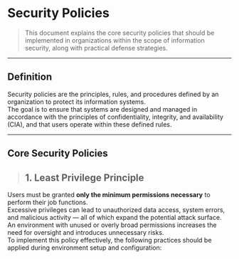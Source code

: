 # Security Policies
> This document explains the core security policies that should be implemented in organizations within the scope of information security, along with practical defense strategies.

---

## Definition
Security policies are the principles, rules, and procedures defined by an organization to protect its information systems.  
The goal is to ensure that systems are designed and managed in accordance with the principles of confidentiality, integrity, and availability (CIA), and that users operate within these defined rules.

---

## Core Security Policies

> ## 1. Least Privilege Principle
Users must be granted **only the minimum permissions necessary** to perform their job functions.  
Excessive privileges can lead to unauthorized data access, system errors, and malicious activity — all of which expand the potential attack surface.  
An environment with unused or overly broad permissions increases the need for oversight and introduces unnecessary risks.  
To implement this policy effectively, the following practices should be applied during environment setup and configuration:
